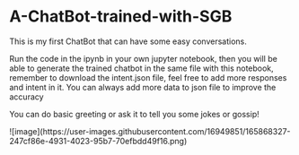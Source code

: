 # A-ChatBot-trained-with-SGB
<p>This is my first ChatBot that can have some easy conversations. 
<p>Run the code in the ipynb in your own jupyter notebook, then you will be able to generate the trained chatbot in the same file with this notebook, remember to download the intent.json file, feel free to add more responses and intent in it. You can always add more data to json file to improve the accuracy
<p>You can do basic greeting or ask it to tell you some jokes or gossip! 
  <p>
![image](https://user-images.githubusercontent.com/16949851/165868327-247cf86e-4931-4023-95b7-70efbdd49f16.png)

